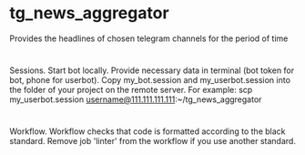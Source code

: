 # tg_news_aggregator
Provides the headlines of chosen telegram channels for the period of time

#
Sessions.
Start bot locally. Provide necessary data in terminal (bot token for bot, phone for userbot). Copy my_bot.session and my_userbot.session into the folder of your project on the remote server.
For example: scp my_userbot.session username@111.111.111.111:~/tg_news_aggregator

#
Workflow.
Workflow checks that code is formatted according to the black standard. Remove job 'linter' from the workflow if you use another standard.